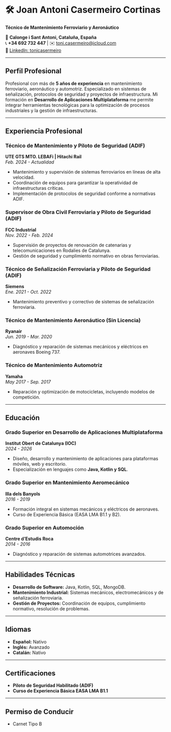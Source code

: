 # 🛠️ **Joan Antoni Casermeiro Cortinas**  
**Técnico de Mantenimiento Ferroviario y Aeronáutico**  

📍 **Calonge i Sant Antoni, Cataluña, España**  
📞 **+34 692 732 447** | ✉️ [toni.casermeiro@icloud.com](mailto:toni.casermeiro@icloud.com)  
🔗 [LinkedIn: tonicasermeiro](https://www.linkedin.com/in/tonicasermeiro)  

---

## **Perfil Profesional**  
Profesional con más de **5 años de experiencia** en mantenimiento ferroviario, aeronáutico y automotriz. Especializado en sistemas de señalización, protocolos de seguridad y proyectos de infraestructura. Mi formación en **Desarrollo de Aplicaciones Multiplataforma** me permite integrar herramientas tecnológicas para la optimización de procesos industriales y la gestión de infraestructuras.  

---

## **Experiencia Profesional**  

### **Técnico de Mantenimiento y Piloto de Seguridad (ADIF)**  
**UTE GTS MTO. LEBAFi | Hitachi Rail**  
_Feb. 2024 - Actualidad_  
- Mantenimiento y supervisión de sistemas ferroviarios en líneas de alta velocidad.  
- Coordinación de equipos para garantizar la operatividad de infraestructuras críticas.  
- Implementación de protocolos de seguridad conforme a normativas ADIF.  

### **Supervisor de Obra Civil Ferroviaria y Piloto de Seguridad (ADIF)**  
**FCC Industrial**  
_Nov. 2022 - Feb. 2024_  
- Supervisión de proyectos de renovación de catenarias y telecomunicaciones en Rodalies de Catalunya.  
- Gestión de seguridad y cumplimiento normativo en obras ferroviarias.  

### **Técnico de Señalización Ferroviaria y Piloto de Seguridad (ADIF)**  
**Siemens**  
_Ene. 2021 - Oct. 2022_  
- Mantenimiento preventivo y correctivo de sistemas de señalización ferroviaria.  

### **Técnico de Mantenimiento Aeronáutico (Sin Licencia)**  
**Ryanair**  
_Jun. 2019 - Mar. 2020_  
- Diagnóstico y reparación de sistemas mecánicos y eléctricos en aeronaves Boeing 737.  

### **Técnico de Mantenimiento Automotriz**  
**Yamaha**  
_May 2017 - Sep. 2017_  
- Reparación y optimización de motocicletas, incluyendo modelos de competición.  

---

## **Educación**  

### **Grado Superior en Desarrollo de Aplicaciones Multiplataforma**  
**Institut Obert de Catalunya (IOC)**  
_2024 - 2026_  
- Diseño, desarrollo y mantenimiento de aplicaciones para plataformas móviles, web y escritorio.  
- Especialización en lenguajes como **Java, Kotlin y SQL**.  

### **Grado Superior en Mantenimiento Aeromecánico**  
**Illa dels Banyols**  
_2016 - 2019_  
- Formación integral en sistemas mecánicos y eléctricos de aeronaves.  
- Curso de Experiencia Básica (EASA LMA B1.1 y B2).  

### **Grado Superior en Automoción**  
**Centre d’Estudis Roca**  
_2014 - 2016_  
- Diagnóstico y reparación de sistemas automotrices avanzados.  

---

## **Habilidades Técnicas**  
- **Desarrollo de Software:** Java, Kotlin, SQL, MongoDB.  
- **Mantenimiento Industrial:** Sistemas mecánicos, electromecánicos y de señalización ferroviaria.  
- **Gestión de Proyectos:** Coordinación de equipos, cumplimiento normativo, resolución de problemas.  

---

## **Idiomas**  
- **Español:** Nativo  
- **Inglés:** Avanzado  
- **Catalán:** Nativo  

---

## **Certificaciones**  
- **Piloto de Seguridad Habilitado (ADIF)**  
- **Curso de Experiencia Básica EASA LMA B1.1**  

---

## **Permiso de Conducir**  
- Carnet Tipo B  
